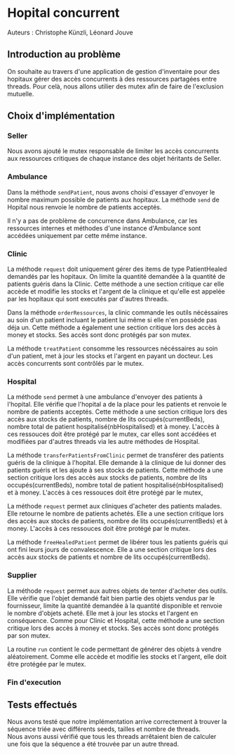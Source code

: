 # Hopital concurrent

Auteurs : Christophe Künzli, Léonard Jouve

## Introduction au problème

On souhaite au travers d'une application de gestion d'inventaire pour des hopitaux gérer des accès concurrents à des ressources partagées entre threads. Pour celà, nous allons utilier des mutex afin de faire de l'exclusion mutuelle.

## Choix d'implémentation

### Seller
Nous avons ajouté le mutex responsable de limiter les accès concurrents aux ressources critiques de chaque instance des objet héritants de Seller. 

### Ambulance
Dans la méthode `sendPatient`, nous avons choisi d'essayer d'envoyer le nombre maximum possible de patients aux hopitaux. La méthode `send` de Hopital nous renvoie le nombre de patients acceptés.

Il n'y a pas de problème de concurrence dans Ambulance, car les ressources internes et méthodes d'une instance d'Ambulance sont accédées uniquement par cette même instance.

### Clinic
La méthode `request` doit uniquement gérer des items de type PatientHealed demandés par les hopitaux.
On limite la quantité demandée à la quantité de patients guéris dans la Clinic.
Cette méthode a une section critique car elle accède et modifie les stocks et l'argent de la clinique et qu'elle est appelée par les hopitaux qui sont executés par d'autres threads.

Dans la méthode `orderRessources`, la clinic commande les outils nécéssaires au soin d'un patient incluant le patient lui même si elle n'en possède pas déja un. 
Cette méthode a également une section critique lors des accès à money et stocks. Ses accès sont donc protégés par son mutex.

La méthode `treatPatient` consomme les ressources nécéssaires au soin d'un patient, met à jour les stocks et l'argent en payant un docteur.
Les accès concurrents sont contrôlés par le mutex.

### Hospital
La méthode `send` permet à une ambulance d'envoyer des patients à l'hopital. Elle vérifie que l'hopital a de la place pour les patients et renvoie le nombre de patients acceptés.
Cette méthode a une section critique lors des accès aux stocks de patients, nombre de lits occupés(currentBeds), nombre total de patient hospitalisé(nbHospitalised) et à money. L'accès à ces ressouces doit être protégé par le mutex, 
car elles sont accédées et modifiées par d'autres threads via les autre méthodes de Hospital.

La méthode `transferPatientsFromClinic` permet de transférer des patients guéris de la clinique à l'hopital. Elle demande à la clinique de lui donner des patients guéris et les ajoute à ses stocks de patients.
Cette méthode a une section critique lors des accès aux stocks de patients, nombre de lits occupés(currentBeds), nombre total de patient hospitalisé(nbHospitalised) et à money. L'accès à ces ressouces doit être protégé par le mutex,

La méthode `request` permet aux cliniques d'acheter des patients malades. Elle retourne le nombre de patients achetés. Elle a une section critique lors des accès aux stocks de patients, nombre de lits occupés(currentBeds) et à money. 
L'accès à ces ressouces doit être protégé par le mutex.

La méthode `freeHealedPatient` permet de libérer tous les patients guéris qui ont fini leurs jours de convalescence. Elle a une section critique lors des accès aux stocks de patients et nombre de lits occupés(currentBeds).

### Supplier
La méthode `request` permet aux autres objets de tenter d'acheter des outils. Elle vérifie que l'objet demandé fait bien partie des objets vendus par le fournisseur, limite la quantité demandée à la quantité disponible 
et renvoie le nombre d'objets acheté. Elle met à jour les stocks et l'argent en conséquence.
Comme pour Clinic et Hospital, cette méthode a une section critique lors des accès à money et stocks. Ses accès sont donc protégés par son mutex.

La routine `run` contient le code permettant de générer des objets à vendre aléatoirement. Comme elle accède et modifie les stocks et l'argent, elle doit être protégée par le mutex.

### Fin d'execution

## Tests effectués

Nous avons testé que notre implémentation arrive correctement à trouver la séquence triée avec différents seeds, tailles et nombre de threads. \
Nous avons aussi vérifié que tous  les threads arrêtaient bien de calculer une fois que la séquence a été trouvée par un autre thread.